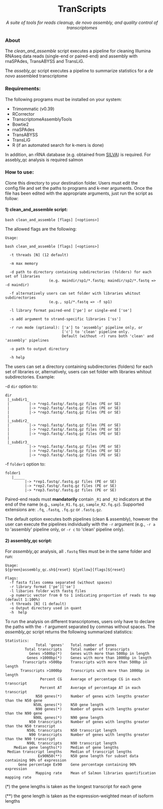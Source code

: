 <h1 align="center">TranScripts</h1>
<div align="center">

<i>A suite of tools for reads cleanup, de novo assembly, and quality control of transcriptomes</i>
</div>

### About
The _clean_and_assemble_ script executes a pipeline for cleaning Illumina RNAseq data reads (single-end or paired-end) and assembly with rnaSPAdes, TransABYSS and TransLiG.

The _assebly_qc_ script executes a pipeline to summarize statistics for a *de novo* assembled transcriptome

### Requirements:
The following programs must be installed on your system:
- Trimommatic (v0.39)
- RCorrector
- TranscriptomeAssemblyTools
- Bowtie2
- rnaSPAdes
- TransABYSS
- TransLiG
- R (if an automated search for k-mers is done)

In addition, an rRNA database (e.g. obtained from [SILVA](https://www.arb-silva.de/)) is required.
For assebly_qc analysis is required salmon

### How to use:
Clone this directory to your destination folder. Users must edit the config.file and set the paths to programs and k-mer arguments. Once the file has been edited with the appropriate arguments, just run the script as follow:

#### 1) clean_and_assemble script:

```
bash clean_and_assemble [flags] [<options>]
```
The allowed flags are the following:

```
Usage:

bash clean_and_assemble [flags] [<options>]

  -t threads [N] (12 default)
  
  -m max memory
  
  -d path to directory containing subdirectories (folders) for each set of libraries 
                    (e.g. maindir/sp1/*.fastq; maindir/sp2/*.fastq => -d maindir)
  
  -f alternatively users can set folder with libraries whitout subdirectories 
                    (e.g., sp1/*.fastq => -f sp1)
  
  -l library format paired-end ['pe'] or single-end ['se']
  
  -s add argument to strand-specific libraries ['ss']
  
  -r run mode (optional): ['a'] to 'assembly' pipeline only, or 
                          ['c'] to 'clean' pipeline only. 
                          Default (without -r) runs both 'clean' and 'assembly' pipelines
  
  -o path to output directory
  
  -h help

```
The users can set a directory containing subdirectories (folders) for each set of libraries or, alternatively, users can set folder with libraries whitout subdirectories. Example:

-d `dir` option to:
```
dir
 |_subdir1_
 |         |-> *rep1.fastq/.fastq.gz files (PE or SE)
 |         |-> *rep2.fastq/.fastq.gz files (PE or SE)
 |         |-> *rep3.fastq/.fastq.gz files (PE or SE)
 |
 |_subdir2_
 |         |-> *rep1.fastq/.fastq.gz files (PE or SE)
 |         |-> *rep2.fastq/.fastq.gz files (PE or SE)
 |         |-> *rep3.fastq/.fastq.gz files (PE or SE)
 |
 |_subdir3_
           |-> *rep1.fastq/.fastq.gz files (PE or SE)
           |-> *rep2.fastq/.fastq.gz files (PE or SE)
           |-> *rep3.fastq/.fastq.gz files (PE or SE)

```
-f `folder1` option to:

```
folder1
   |_____
         |-> *rep1.fastq/.fastq.gz files (PE or SE)
         |-> *rep2.fastq/.fastq.gz files (PE or SE)
         |-> *rep3.fastq/.fastq.gz files (PE or SE)

```
Paired-end reads must **mandatorily** contain `_R1` and `_R2` indicators at the end of the name (e.g., `sample_R1.fq.gz`, `sample_R2.fq.gz`). Supported extensions are: `.fq`, `.fastq`, `.fq.gz` or `.fastq.gz`.

The default option executes both pipelines (clean & assembly), however the user can execute the pipelines individually with the `-r` argument (e.g., `-r a` to 'assembly' pipeline only, or `-r c` to 'clean' pipeline only).



#### 2) assembly_qc script:

For _assembly_qc_ analysis, all `.fastq` files must be in the same folder and run:

```
Usage:  
${green}assembly_qc.sh${reset} ${yellow}[flags]${reset}

Flags:
  -f fasta files comma separated (without spaces)
  -r library format ['pe']['se'] 
  -l libaries folder with fastq files
  -p numeric vector from 0 to 1 indicating proportion of reads to map (default 1:100%)
  -t threads [N] (1 default)  
  -o Output directory used in quant
  -h  help
```

To run the analysis on different transcriptomes, users only have to declare the paths with the `-f` argument separated by commas without spaces. The _assembly_qc_ script returns the following summarized statistics:

```
Statistics:
              Total 'genes'   Total number of genes
         Total transcripts    Total number of transcripts
           Genes >500bp(*)    Genes with more than 500bp in length
          Genes >1000bp(*)    Genes with more than 1000bp in length
        Transcripts >500bp    Transcripts with more than 500bp in length
       Transcripts >1000bp    Transcripts with more than 1000bp in length
                Percent CG    Average of percentage CG in each transcript
                Percent AT    Average of percentage AT in each transcript
              N50 genes(*)    Number of genes with lengths greater than the N50 gene
             N50L genes(*)    N50 gene length
              N90 genes(*)    Number of genes with lengths greater than the N90 gene
             N90L genes(*)    N90 gene length
           N50 transcripts    Number of genes with lengths greater than the N50 transcript
          N50L transcripts    N50 transcript length
           N90 transcripts    Number of genes with lengths greater than the N90 transcript
          N90L transcripts    N90 transcript length
    Median gene lengths(*)    Median of gene lengths
 Median transcript lengths    Median of transcript lengths
               Ex90N50(**)    N50 gene length for subset data containing 90% of expression
      Gene percentage Ex90    Gene percentage containing 90% expression
              Mapping rate    Mean of Salmon libraries quantification mapping rate 
```
(*) the gene lengths is taken as the longest transcript for each gene

(**) the gene length is taken as the expression-weighted mean of isoform lengths


